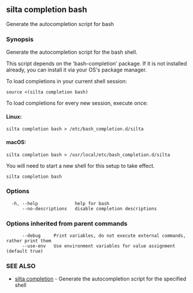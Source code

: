 ## silta completion bash

Generate the autocompletion script for bash

### Synopsis

Generate the autocompletion script for the bash shell.

This script depends on the 'bash-completion' package.
If it is not installed already, you can install it via your OS's package manager.

To load completions in your current shell session:

	source <(silta completion bash)

To load completions for every new session, execute once:

#### Linux:

	silta completion bash > /etc/bash_completion.d/silta

#### macOS:

	silta completion bash > /usr/local/etc/bash_completion.d/silta

You will need to start a new shell for this setup to take effect.


```
silta completion bash
```

### Options

```
  -h, --help              help for bash
      --no-descriptions   disable completion descriptions
```

### Options inherited from parent commands

```
      --debug     Print variables, do not execute external commands, rather print them
      --use-env   Use environment variables for value assignment (default true)
```

### SEE ALSO

* [silta completion](silta_completion.md)	 - Generate the autocompletion script for the specified shell

